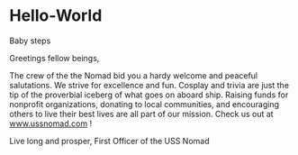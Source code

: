 # Hello-World
Baby steps

Greetings fellow beings,

The crew of the the Nomad bid you a hardy welcome and peaceful salutations. We strive for excellence and fun. Cosplay and trivia are just the tip of the proverbial iceberg of what goes on aboard ship. Raising funds for nonprofit organizations, donating to local communities, and encouraging others to live their best lives are all part of our mission. Check us out at www.ussnomad.com ! 

Live long and prosper,
First Officer of the USS Nomad
